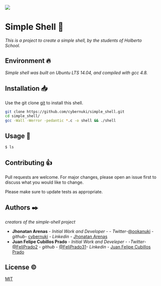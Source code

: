 ![](https://www.holbertonschool.com/holberton-logo.png)

# Simple Shell 📜

_This is a project to create a simple shell, by the students of Holberto School._

## Environment 🔥

_Simple shell was built on Ubuntu LTS 14.04, and compiled with gcc 4.8._

## Installation 📥

Use the git clone [git](https://git-scm.com/docs/git-clone) to install this shell.

```bash
git clone https://github.com/cybernuki/simple_shell.git
cd simple_shell/
gcc -Wall -Werror -pedantic *.c -o shell && ./shell
```

## Usage 🔩

```bash
$ ls
```

## Contributing  👍

Pull requests are welcome. For major changes, please open an issue first to discuss what you would like to change.

Please make sure to update tests as appropriate.

## Authors ✒️

_creators of the simple-shell project_

* **Jhonatan Arenas** - *Initial Work and Developer* - - *Twitter*-[@ookanuki](https://twitter.com/ookanuki) -*github*- [cybernuki](https://github.com/cybernuki) - *Linkedin* - [Jhonatan Arenas](https://www.linkedin.com/in/jhonatan-arenas-24473718b/)
* **Juan Felipe Cubillos Prado** - *Initial Work and Develeper* - -*Twitter*- [@FeliPrado2](https://twitter.com/FeliPrado2) - *github* - [@FeliPrado31](https://github.com/FeliPrado31)- *Linkedin* - [Juan Felipe Cubillos Prado](https://www.linkedin.com/in/juan-felipe-cubillos-prado-312870180/)

## License ©️

[MIT](https://choosealicense.com/licenses/mit/)